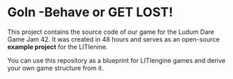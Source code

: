 # GoIn -Behave or GET LOST!
This project contains the source code of our game for the Ludum Dare Game Jam 42.
It was created in 48 hours and serves as an open-source **example project** for the LITIenine.

You can use this repository as a blueprint for LITIengine games and derive your own game structure from it.
